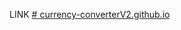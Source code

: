 LINK [# currency-converterV2.github.io](https://arizonec.github.io/currency-converterV2.github.io/)
